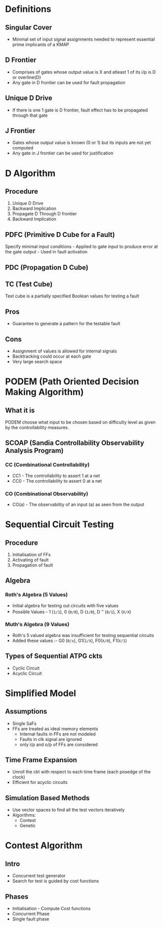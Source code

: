 # Definitions

## Singular Cover

- Minimal set of input signal assignments needed to represent essential prime implicants of a KMAP

## D Frontier

- Comprises of gates whose output value is X and atleast 1 of its i/p is D or overline{D}
- Any gate in D frontier can be used for fault propagation

## Unique D Drive

- If there is one 1 gate is D frontier, fault effect has to be propagated through that gate

## J Frontier

- Gates whose output value is known (0 or 1) but its inputs are not yet computed
- Any gate in J frontier can be used for justification

# D Algorithm

## Procedure

1. Unique D Drive
2. Backward Implication
3. Propagate D Through D frontier
4. Backward Implication

## PDFC (Primitive D Cube for a Fault)

Specify minimal input conditions
    - Applied to gate input to produce error at the gate output
    - Used in fault activation


## PDC (Propagation D Cube)


## TC (Test Cube)

Test cube is a partially specified Boolean values for testing a fault

## Pros

- Guarantee to generate a pattern for the testable fault

## Cons

- Assignment of values is allowed for internal signals
- Backtracking could occur at each gate
- Very large search space


# PODEM (Path Oriented Decision Making Algorithm)

## What it is

PODEM choose what input to be chosen based on difficulty level as given by the controllability measures.


## SCOAP (Sandia Controllability Observability Analysis Program)

### CC (Combinational Controllability)

- CC1 - The controllability to assert 1 at a net
- CC0 - The controllability to assert 0 at a net

### CO (Combinational Observability)

- CO(a) - The observability of an input (a) as seen from the output


# Sequential Circuit Testing

## Procedure

1. Initialisation of FFs
2. Activating of fault
3. Propagation of fault

## Algebra

### Roth's Algebra (5 Values)

- Initial algebra for testing out circuits with five values
- Possible Values - 1 (`1/1`), 0 (`0/0`), D (`1/0`), D <sup>~</sup> (`0/1`), X (`X/X`)

### Muth's Algebra (9 Values)

- Roth's 5 valued algebra was insufficient for testing sequential circuits
- Added these values :- G0 (`0/x`), G1(`1/X`), F0(`X/0`), F1(`X/1`)

## Types of Sequential ATPG ckts

- Cyclic Circuit
- Acyclic Circuit


# Simplified Model

## Assumptions

- Single SaFs
- FFs are treated as ideal memory elements
    - Internal faults in FFs are not modeled
    - Faults in clk signal are ignored
    - only i/p and o/p of FFs are considered

## Time Frame Expansion

- Unroll the ckt with respect to each time frame (each posedge of the clock)
- Efficient for acyclic circuits

## Simulation Based Methods

- Use vector spaces to find all the test vectors iteratively
- Algorithms:
    - Contest
    - Genetic

# Contest Algorithm

## Intro

- Concurrent test generator
- Search for test is guided by cost functions

## Phases

- Initialisation - Compute Cost functions
- Concurrent Phase
- Single fault phase
